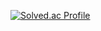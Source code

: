 [![Solved.ac Profile](http://mazassumnida.wtf/api/v2/generate_badge?boj=sagit25)](https://solved.ac/sagit25/)
